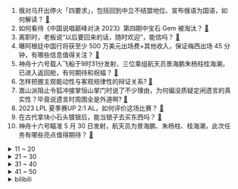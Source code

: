 1. 俄对乌开出停火「四要求」，包括回到中立不结盟地位、宣布俄语为国语，如何解读？ [:link:](https://www.zhihu.com/question/603591105)
2. 如何看待《中国说唱巅峰对决 2023》第四期中宝石 Gem 被淘汰？ [:link:](https://www.zhihu.com/question/603335415)
3. 离职时，老板说“以后要回来的话，随时欢迎”，能信吗？ [:link:](https://www.zhihu.com/question/593757199)
4. 曝阿根廷中国行将获至少 500 万美元出场费+其他收入，保证梅西出场 45 分钟，有哪些信息值得关注？ [:link:](https://www.zhihu.com/question/603618670)
5. 神舟十六号载人飞船于9时31分发射，三位乘组航天员景海鹏朱杨柱桂海潮，已进入返回舱，有何期待和祝福？ [:link:](https://www.zhihu.com/question/601725007)
6. 怎样把握主观能动性与客观规律性的辩证关系? [:link:](https://www.zhihu.com/question/352453095)
7. 嵩山派阻止令狐冲接掌恒山掌门时说了不少理由，为何偏没质疑定闲遗言的真实性？毕竟说遗言时周围全是外道啊? [:link:](https://www.zhihu.com/question/354547949)
8. 2023 LPL 夏季赛UP 2:1 AL，如何评价这场比赛？ [:link:](https://www.zhihu.com/question/603637760)
9. 在古代拿块小石头镀银后，能当银子去买东西吗？ [:link:](https://www.zhihu.com/question/589065183)
10. 神舟十六号瞄准 5 月 30 日发射，航天员为景海鹏、朱杨柱、桂海潮，此次任务有哪些亮点值得期待？ [:link:](https://www.zhihu.com/question/603578672)
<details>
<summary>11 ~ 20</summary>

11. 年轻人的生育意愿为什么越来越低？该如何提高年轻人的生育意愿？ [:link:](https://www.zhihu.com/question/603504362)
12. 曾经风靡一时的ghost系统，为什么销声匿迹了？ [:link:](https://www.zhihu.com/question/600905979)
13. 为什么狗的体型有大有小，而猫的体型却都差不多，基本属于同一「量级」？ [:link:](https://www.zhihu.com/question/602902935)
14. 《教父》中，女婿家暴女儿，老教父为什么不管？ [:link:](https://www.zhihu.com/question/277718004)
15. 《鬼谷八荒》正式版上线，你有哪些感想？ [:link:](https://www.zhihu.com/question/603167620)
16. 如何看待《小美人鱼》国内上映首日票房仅 366 万，创下迪士尼真人童话电影最差开局？ [:link:](https://www.zhihu.com/question/603243185)
17. 河南多地连日阴雨天致小麦受损严重，多地已开始抢收小麦，目前各地情况如何？保障粮食安全有多不容易？ [:link:](https://www.zhihu.com/question/603608559)
18. 如何评价杨紫琼、关继威、吴彦祖主演的美剧《西游 ABC》？ [:link:](https://www.zhihu.com/question/592827221)
19. 为什么我学猫走路，猫反而被我吓到了？ [:link:](https://www.zhihu.com/question/602628777)
20. 有没有人喜欢iMessage聊天? [:link:](https://www.zhihu.com/question/338267138)
</details>
<details>
<summary>21 ~ 30</summary>

21. 为什么辞职后都选择先摆烂一段时间？ [:link:](https://www.zhihu.com/question/603483395)
22. 人这一辈子，什么东西最重要？ [:link:](https://www.zhihu.com/question/603466084)
23. 如何看待索尼发布会公布的国产游戏《影之刃零》预告片？ [:link:](https://www.zhihu.com/question/602897602)
24. 22-23赛季NBA季后赛湖人VS勇士，为什么总是要盯着罚球数量争论？如果有判罚争议为什么不贴动图呢？ [:link:](https://www.zhihu.com/question/599728386)
25. 为什么在地上画个圈，猫会钻进去？ [:link:](https://www.zhihu.com/question/582895328)
26. 如何评价周深在《你好星期六》首唱的《斗罗大陆Ⅱ绝世唐门》主题曲《璀璨冒险人》？ [:link:](https://www.zhihu.com/question/603376550)
27. 你认为中国男足球员为什么没有在欧洲五大联赛打上主力的水平，究竟是什么原因造成的？ [:link:](https://www.zhihu.com/question/602193709)
28. 你是在什么时候突然看懂了一部经典电影？ [:link:](https://www.zhihu.com/question/601570261)
29. 小排量带T，真的是对发动机的过度压榨吗？ [:link:](https://www.zhihu.com/question/603504117)
30. 很努力的选隐形眼镜，结果还是不舒服，真的只能忍了吗？ [:link:](https://www.zhihu.com/question/602964344)
</details>
<details>
<summary>31 ~ 40</summary>

31. 如何才能在 618 购买一款合适的跑鞋？ [:link:](https://www.zhihu.com/question/602368844)
32. 投影仪为何越来越受年轻消费者青睐？未来有取代传统电视的可能吗？ [:link:](https://www.zhihu.com/question/591265768)
33. 有哪些生活中的难题，我们可以向大自然要答案？ [:link:](https://www.zhihu.com/question/603285098)
34. 有没有比较好用的家用洗地机推荐？ [:link:](https://www.zhihu.com/question/421605665)
35. 为什么中国青铜文明中青铜器主要作为礼器使用，而其他欧亚大陆的青铜文明主要用青铜来制作武器？ [:link:](https://www.zhihu.com/question/444438213)
36. 当前美国银行业危机是否仍在蔓延？提升债务上限能抵消美联储加息的作用吗？美国通胀水平能否得到遏制？ [:link:](https://www.zhihu.com/question/602979053)
37. 22-23 赛季英超莱斯特城 2:1 西汉姆联，蓝狐奇迹未能上演，赢球仍降级，如何评价这场比赛？ [:link:](https://www.zhihu.com/question/603544125)
38. 《红楼梦》中你们所记得的最小的细节是什么？ [:link:](https://www.zhihu.com/question/39926189)
39. 厨房油烟污染堪比微型火山爆发，什么样的油烟机能带来清新的厨房环境？ [:link:](https://www.zhihu.com/question/603604937)
40. 徐家汇站气温 36.1℃，上海打破了百年来 5 月气温最高纪录，哪些原因导致？可能带来哪些影响？ [:link:](https://www.zhihu.com/question/603618063)
</details>
<details>
<summary>41 ~ 50</summary>

41. 英伟达发布集成 256 个 GH200 芯片的 DGX GH200 超级计算机，有哪些技术亮点？ [:link:](https://www.zhihu.com/question/603617327)
42. 北航教授、载荷专家桂海潮将作为航天员执行神舟十六任务，这一变化意味着什么？哪些亮点值得关注？ [:link:](https://www.zhihu.com/question/603582467)
43. 有哪些实用又简单的穿搭小技巧，可以把衣服搭配的很好看？ [:link:](https://www.zhihu.com/question/596332771)
44. 那些要实现良好mesh组网效果的大户型家庭，需要在家手动切换路由器吗？ [:link:](https://www.zhihu.com/question/603506484)
45. 24 年老网站直播「续命」，8 小时卖了 4 万块，这一波浩大的「重启」能拯救天涯吗？ [:link:](https://www.zhihu.com/question/603776523)
46. 未来长期看中国是否会持续减持美债？是否有新的投资选择？ [:link:](https://www.zhihu.com/question/602981272)
47. 人民币汇率变化与存款利率有多大关系？后续是否存在大幅贬值空间？我们该为此担忧吗？ [:link:](https://www.zhihu.com/question/603575198)
48. 我国将适时发射扩展舱段，未来空间站基本构型将由「T」字型升级为「十」字型，对我国航天事业意味着什么？ [:link:](https://www.zhihu.com/question/603592926)
49. 中国计划 2030 年前实现中国人登陆月球，已全面部署开展各项研制工作，透露哪些信息？你有哪些期待？ [:link:](https://www.zhihu.com/question/603588896)
50. 无需任何 3D 数据，直接文本生成高质量 3D 内容，清华朱军团队带来重大进展，将带来哪些影响？ [:link:](https://www.zhihu.com/question/603577801)
</details><details>
<summary>bilibili</summary>

</details>